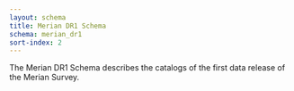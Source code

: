 ```yaml
---
layout: schema
title: Merian DR1 Schema
schema: merian_dr1
sort-index: 2
---
```

The Merian DR1 Schema describes the catalogs of the first data release of the Merian Survey. 
